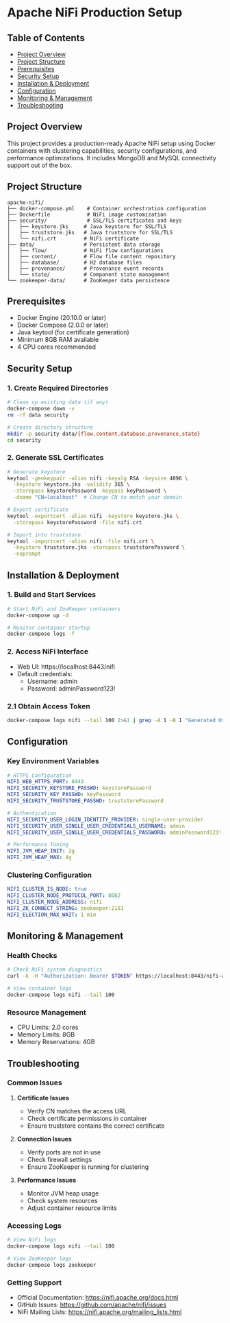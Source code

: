 # Apache NiFi Production Setup

## Table of Contents
- [Project Overview](#project-overview)
- [Project Structure](#project-structure)
- [Prerequisites](#prerequisites)
- [Security Setup](#security-setup)
- [Installation & Deployment](#installation--deployment)
- [Configuration](#configuration)
- [Monitoring & Management](#monitoring--management)
- [Troubleshooting](#troubleshooting)

## Project Overview
This project provides a production-ready Apache NiFi setup using Docker containers with clustering capabilities, security configurations, and performance optimizations. It includes MongoDB and MySQL connectivity support out of the box.

## Project Structure
```
apache-nifi/
├── docker-compose.yml    # Container orchestration configuration
├── Dockerfile            # NiFi image customization
├── security/             # SSL/TLS certificates and keys
│   ├── keystore.jks     # Java keystore for SSL/TLS
│   ├── truststore.jks   # Java truststore for SSL/TLS
│   └── nifi.crt         # NiFi certificate
├── data/                # Persistent data storage
│   ├── flow/            # NiFi flow configurations
│   ├── content/         # Flow file content repository
│   ├── database/        # H2 database files
│   ├── provenance/      # Provenance event records
│   └── state/           # Component state management
└── zookeeper-data/      # ZooKeeper data persistence
```

## Prerequisites
- Docker Engine (20.10.0 or later)
- Docker Compose (2.0.0 or later)
- Java keytool (for certificate generation)
- Minimum 8GB RAM available
- 4 CPU cores recommended

## Security Setup

### 1. Create Required Directories
```bash
# Clean up existing data (if any)
docker-compose down -v
rm -rf data security

# Create directory structure
mkdir -p security data/{flow,content,database,provenance,state}
cd security
```

### 2. Generate SSL Certificates
```bash
# Generate keystore
keytool -genkeypair -alias nifi -keyalg RSA -keysize 4096 \
  -keystore keystore.jks -validity 365 \
  -storepass keystorePassword -keypass keyPassword \
  -dname "CN=localhost"  # Change CN to match your domain

# Export certificate
keytool -exportcert -alias nifi -keystore keystore.jks \
  -storepass keystorePassword -file nifi.crt

# Import into truststore
keytool -importcert -alias nifi -file nifi.crt \
  -keystore truststore.jks -storepass truststorePassword \
  -noprompt
```

## Installation & Deployment

### 1. Build and Start Services
```bash
# Start NiFi and ZooKeeper containers
docker-compose up -d

# Monitor container startup
docker-compose logs -f
```

### 2. Access NiFi Interface
- Web UI: https://localhost:8443/nifi
- Default credentials:
  - Username: admin
  - Password: adminPassword123!
  
### 2.1 Obtain Access Token
```bash
docker-compose logs nifi --tail 100 2>&1 | grep -A 1 -B 1 "Generated Username"
```

## Configuration

### Key Environment Variables
```yaml
# HTTPS Configuration
NIFI_WEB_HTTPS_PORT: 8443
NIFI_SECURITY_KEYSTORE_PASSWD: keystorePassword
NIFI_SECURITY_KEY_PASSWD: keyPassword
NIFI_SECURITY_TRUSTSTORE_PASSWD: truststorePassword

# Authentication
NIFI_SECURITY_USER_LOGIN_IDENTITY_PROVIDER: single-user-provider
NIFI_SECURITY_USER_SINGLE_USER_CREDENTIALS_USERNAME: admin
NIFI_SECURITY_USER_SINGLE_USER_CREDENTIALS_PASSWORD: adminPassword123!

# Performance Tuning
NIFI_JVM_HEAP_INIT: 2g
NIFI_JVM_HEAP_MAX: 4g
```

### Clustering Configuration
```yaml
NIFI_CLUSTER_IS_NODE: true
NIFI_CLUSTER_NODE_PROTOCOL_PORT: 8082
NIFI_CLUSTER_NODE_ADDRESS: nifi
NIFI_ZK_CONNECT_STRING: zookeeper:2181
NIFI_ELECTION_MAX_WAIT: 1 min
```

## Monitoring & Management

### Health Checks
```bash
# Check NiFi system diagnostics
curl -k -H "Authorization: Bearer $TOKEN" https://localhost:8443/nifi-api/system-diagnostics

# View container logs
docker-compose logs nifi --tail 100
```

### Resource Management
- CPU Limits: 2.0 cores
- Memory Limits: 8GB
- Memory Reservations: 4GB

## Troubleshooting

### Common Issues
1. **Certificate Issues**
   - Verify CN matches the access URL
   - Check certificate permissions in container
   - Ensure truststore contains the correct certificate

2. **Connection Issues**
   - Verify ports are not in use
   - Check firewall settings
   - Ensure ZooKeeper is running for clustering

3. **Performance Issues**
   - Monitor JVM heap usage
   - Check system resources
   - Adjust container resource limits

### Accessing Logs
```bash
# View NiFi logs
docker-compose logs nifi --tail 100

# View ZooKeeper logs
docker-compose logs zookeeper
```

### Getting Support
- Official Documentation: https://nifi.apache.org/docs.html
- GitHub Issues: https://github.com/apache/nifi/issues
- NiFi Mailing Lists: https://nifi.apache.org/mailing_lists.html

